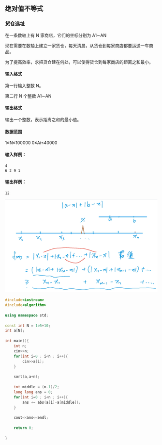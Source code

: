 ## 绝对值不等式

### 货仓选址

在一条数轴上有 N 家商店，它们的坐标分别为 A1∼AN

现在需要在数轴上建立一家货仓，每天清晨，从货仓到每家商店都要运送一车商品。

为了提高效率，求把货仓建在何处，可以使得货仓到每家商店的距离之和最小。

#### 输入格式

第一行输入整数 N。

第二行 N 个整数 A1∼AN

#### 输出格式

输出一个整数，表示距离之和的最小值。

#### 数据范围

1≤N≤100000
0≤Ai≤40000

#### 输入样例：

```
4
6 2 9 1
```

#### 输出样例：

```
12
```

![1616832532686](.Image/1616832532686.png)

```c++
#include<iostream>
#include<algorithm>

using namespace std;

const int N = 1e5+10;
int a[N];

int main(){
    int n;
    cin>>n;
    for(int i=0 ; i<n ; i++){
        cin>>a[i];
    }
    
    sort(a,a+n);
    
    int middle = (n-1)/2;
    long long ans = 0;
    for(int i=0 ; i<n ; i++){
        ans += abs(a[i]-a[middle]);
    }
    
    cout<<ans<<endl;
    
    return 0;
    
}
```

